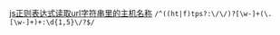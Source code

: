 [js正则表达式读取url字符串里的主机名称](https://segmentfault.com/a/1190000002801879)
```/^((ht|f)tps?:\/\/)?[\w-]+(\.[\w-]+)+:\d{1,5}\/?$/```